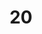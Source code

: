 ---
title: "20"
imageurl: "https://imgs1.thamizhnation.org/assets/20.webp"
dwnurl: "https://imgs1.thamizhnation.org/img/20.jpg"
tags: ['thalaivar']
---